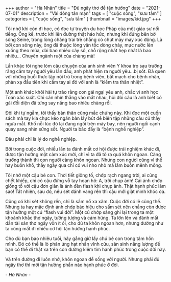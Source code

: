 +++
author = "Hà Nhân"
title = "Đủ ngây thơ để tận hưởng"
date = "2021-07-01"
description = "Vài dòng tản mạn"
tags = [
    "cuộc sống", "sưu tầm"
]
categories = [
    "cuộc sống", "sưu tầm"
]
thumbnail = "images/kid.jpg"
+++

Tôi nhớ khi còn đi học, có đọc tự truyện du học Pháp của một giáo sư nổi tiếng. Ông kể, trước khi lên đường thật háo hức, nhưng khi đứng bên bờ sông Seine, trong lòng chàng trai trẻ chẳng có chút mảy may xúc động. Là bởi con sông này, ông đã thuộc lòng vận tốc dòng chảy, mực nước lên xuống theo mùa, dài bao nhiêu cây số, chỗ rộng nhất hẹp nhất là bao nhiêu… Chuyên ngành ruột của chàng mà!

Lần khác tôi nghe lỏm câu chuyện của anh sinh viên Y khoa trọ sau trường rằng cầm tay người yêu lần đầu, anh phát hiện ra người yêu…bị sốt. Đã quen với những buổi thực tập nội trú trong bệnh viện, bắt mạch cho bệnh nhân, phản xạ đầu tiên khi cầm tay ai đó với anh là “kiểm tra thân nhiệt”.

Một anh khác khôi hài tự trào rằng con gái ngại yêu anh, chắc vì anh học Toán xác suất. Chỉ cần nhìn thẳng vào mắt nhau, hỏi đôi câu là anh biết cô gái đối diện đã từng say nắng bao nhiêu chàng rồi.

Đôi khi tự ngẫm, tôi thấy bản thân cũng mắc chứng này. Khi đọc một cuốn sách mà tay kia chực kéo ngăn bàn lấy bút để biên tập những câu cú thấy ngứa mắt. Khổ nỗi lúc đó lại đang ngồi trên máy bay, nên người ngồi cạnh quay sang nhìn sửng sốt. Người ta bảo đấy là “bệnh nghề nghiệp”.

Đâu phải chỉ là lý do nghề nghiệp.

Bởi trong cuộc đời, nhiều lần ta đánh mất cơ hội được trải nghiệm khác đi, được tận hưởng một cảm xúc mới, chỉ vì ta đã tỏ ra quá khôn ngoan. Càng trưởng thành thì con người càng khôn ngoan. Nhưng con người cũng vì thế hay buồn khổ, thấy ngày qua chỉ có vui nho nhỏ mà lắm buồn mênh mông.

Tôi nhớ một cậu bé con. Thời tiết giông tố, chớp rạch ngang trời, ai cũng chết khiếp, chỉ có cậu đứng vỗ tay hoan hô: A, trời chụp ảnh! Cái ánh chớp giống tố với cậu đơn giản là ánh đèn flash khi chụp ảnh. Thật hạnh phúc làm sao! Tất nhiên, sau đó, nếu sét đánh vang rền thì cậu mới giật mình khóc òa.

Cũng có khi sét không rền, chỉ là sấm nổ xa xăm. Cuộc đời có lẽ cũng thế. Nhưng ta hay mặc định ánh chớp báo hiệu cho sấm sét nên chẳng còn được tận hưởng một cú “flash vui đời”. Một cú chớp sáng ghi lại trong ta một khoảnh khắc thơ ngây, tưởng tượng và cảm hứng. Ta lớn lên và đánh mất dần tài sản thơ ngây vốn ít ỏi, cho dù ta khôn ngoan hơn, nhưng dường như ta cũng mất đi nhiều cơ hội tận hưởng hạnh phúc.

Cho dù bạn bao nhiêu tuổi, hãy gắng giữ lấy chú bé con trong tâm hồn mình. Đó có thể là lò phản ứng hạt nhân vĩnh cửu, sản sinh năng lượng để bạn có thể đi thật xa trên con đường kiếm tìm hạnh phúc trong cuộc đời này.

Và trên đường đi luôn nhớ, khôn ngoan để sống với người. Nhưng phải đủ ngây thơ thì mới tận hưởng phần nào hạnh phúc ở đời.

\- *Hà Nhân* -